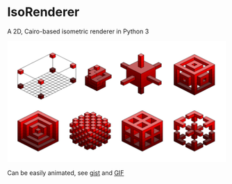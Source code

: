 # IsoRenderer
A 2D, Cairo-based isometric renderer in Python 3

![Python isometric renderer](img/iso.png "Python isometric renderer")

Can be easily animated, see [gist](https://gist.github.com/nst/1cfb01d0b78993f7ffe2df7c101b586c) and [GIF](https://seriot.ch/visualization/iso7.gif)
